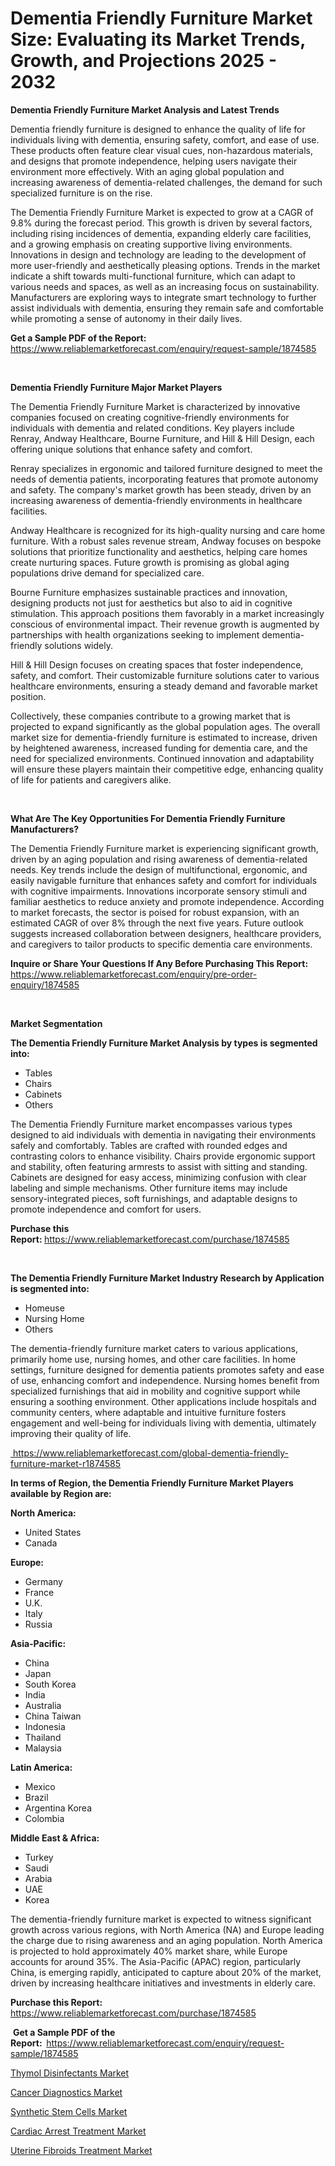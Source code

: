 <p><h1>Dementia Friendly Furniture Market Size: Evaluating its Market Trends, Growth, and Projections 2025 - 2032</h1></p><p><strong>Dementia Friendly Furniture Market Analysis and Latest Trends</strong></p>
<p><p>Dementia friendly furniture is designed to enhance the quality of life for individuals living with dementia, ensuring safety, comfort, and ease of use. These products often feature clear visual cues, non-hazardous materials, and designs that promote independence, helping users navigate their environment more effectively. With an aging global population and increasing awareness of dementia-related challenges, the demand for such specialized furniture is on the rise.</p><p>The Dementia Friendly Furniture Market is expected to grow at a CAGR of 9.8% during the forecast period. This growth is driven by several factors, including rising incidences of dementia, expanding elderly care facilities, and a growing emphasis on creating supportive living environments. Innovations in design and technology are leading to the development of more user-friendly and aesthetically pleasing options. Trends in the market indicate a shift towards multi-functional furniture, which can adapt to various needs and spaces, as well as an increasing focus on sustainability. Manufacturers are exploring ways to integrate smart technology to further assist individuals with dementia, ensuring they remain safe and comfortable while promoting a sense of autonomy in their daily lives.</p></p>
<p><strong>Get a Sample PDF of the Report:&nbsp;</strong> <a href="https://www.reliablemarketforecast.com/enquiry/request-sample/1874585?utm_campaign=3445&utm_medium=2&utm_source=Github&utm_content=ia&utm_term=05042025&utm_id=dementia-friendly-furniture">https://www.reliablemarketforecast.com/enquiry/request-sample/1874585</a></p>
<p>&nbsp;</p>
<p><strong>Dementia Friendly Furniture Major Market Players</strong></p>
<p><p>The Dementia Friendly Furniture Market is characterized by innovative companies focused on creating cognitive-friendly environments for individuals with dementia and related conditions. Key players include Renray, Andway Healthcare, Bourne Furniture, and Hill & Hill Design, each offering unique solutions that enhance safety and comfort.</p><p>Renray specializes in ergonomic and tailored furniture designed to meet the needs of dementia patients, incorporating features that promote autonomy and safety. The company's market growth has been steady, driven by an increasing awareness of dementia-friendly environments in healthcare facilities.</p><p>Andway Healthcare is recognized for its high-quality nursing and care home furniture. With a robust sales revenue stream, Andway focuses on bespoke solutions that prioritize functionality and aesthetics, helping care homes create nurturing spaces. Future growth is promising as global aging populations drive demand for specialized care.</p><p>Bourne Furniture emphasizes sustainable practices and innovation, designing products not just for aesthetics but also to aid in cognitive stimulation. This approach positions them favorably in a market increasingly conscious of environmental impact. Their revenue growth is augmented by partnerships with health organizations seeking to implement dementia-friendly solutions widely.</p><p>Hill & Hill Design focuses on creating spaces that foster independence, safety, and comfort. Their customizable furniture solutions cater to various healthcare environments, ensuring a steady demand and favorable market position.</p><p>Collectively, these companies contribute to a growing market that is projected to expand significantly as the global population ages. The overall market size for dementia-friendly furniture is estimated to increase, driven by heightened awareness, increased funding for dementia care, and the need for specialized environments. Continued innovation and adaptability will ensure these players maintain their competitive edge, enhancing quality of life for patients and caregivers alike.</p></p>
<p>&nbsp;</p>
<p><strong>What Are The Key Opportunities For Dementia Friendly Furniture Manufacturers?</strong></p>
<p><p>The Dementia Friendly Furniture market is experiencing significant growth, driven by an aging population and rising awareness of dementia-related needs. Key trends include the design of multifunctional, ergonomic, and easily navigable furniture that enhances safety and comfort for individuals with cognitive impairments. Innovations incorporate sensory stimuli and familiar aesthetics to reduce anxiety and promote independence. According to market forecasts, the sector is poised for robust expansion, with an estimated CAGR of over 8% through the next five years. Future outlook suggests increased collaboration between designers, healthcare providers, and caregivers to tailor products to specific dementia care environments.</p></p>
<p><strong>Inquire or Share Your Questions If Any Before Purchasing This Report:</strong> <a href="https://www.reliablemarketforecast.com/enquiry/pre-order-enquiry/1874585?utm_campaign=3445&utm_medium=2&utm_source=Github&utm_content=ia&utm_term=05042025&utm_id=dementia-friendly-furniture">https://www.reliablemarketforecast.com/enquiry/pre-order-enquiry/1874585</a></p>
<p>&nbsp;</p>
<p><strong>Market Segmentation</strong></p>
<p><strong>The Dementia Friendly Furniture Market Analysis by types is segmented into:</strong></p>
<p><ul><li>Tables</li><li>Chairs</li><li>Cabinets</li><li>Others</li></ul></p>
<p><p>The Dementia Friendly Furniture market encompasses various types designed to aid individuals with dementia in navigating their environments safely and comfortably. Tables are crafted with rounded edges and contrasting colors to enhance visibility. Chairs provide ergonomic support and stability, often featuring armrests to assist with sitting and standing. Cabinets are designed for easy access, minimizing confusion with clear labeling and simple mechanisms. Other furniture items may include sensory-integrated pieces, soft furnishings, and adaptable designs to promote independence and comfort for users.</p></p>
<p><strong>Purchase this Report:&nbsp;</strong><a href="https://www.reliablemarketforecast.com/purchase/1874585?utm_campaign=3445&utm_medium=2&utm_source=Github&utm_content=ia&utm_term=05042025&utm_id=dementia-friendly-furniture">https://www.reliablemarketforecast.com/purchase/1874585</a></p>
<p>&nbsp;</p>
<p><strong>The Dementia Friendly Furniture Market Industry Research by Application is segmented into:</strong></p>
<p><ul><li>Homeuse</li><li>Nursing Home</li><li>Others</li></ul></p>
<p><p>The dementia-friendly furniture market caters to various applications, primarily home use, nursing homes, and other care facilities. In home settings, furniture designed for dementia patients promotes safety and ease of use, enhancing comfort and independence. Nursing homes benefit from specialized furnishings that aid in mobility and cognitive support while ensuring a soothing environment. Other applications include hospitals and community centers, where adaptable and intuitive furniture fosters engagement and well-being for individuals living with dementia, ultimately improving their quality of life.</p></p>
<p><a href="https://www.reliablemarketforecast.com/global-dementia-friendly-furniture-market-r1874585?utm_campaign=3445&utm_medium=2&utm_source=Github&utm_content=ia&utm_term=05042025&utm_id=dementia-friendly-furniture">&nbsp;https://www.reliablemarketforecast.com/global-dementia-friendly-furniture-market-r1874585</a></p>
<p><strong>In terms of Region, the Dementia Friendly Furniture Market Players available by Region are:</strong></p>
<p>
    <p> <strong> North America: </strong>
        <ul>
            <li>United States</li>
            <li>Canada</li>
        </ul>
        </p> 
    <p> <strong> Europe: </strong>
        <ul>
            <li>Germany</li>
            <li>France</li>
            <li>U.K.</li>
            <li>Italy</li>
            <li>Russia</li>
        </ul>
        </p> 
    <p> <strong> Asia-Pacific: </strong>
        <ul>
            <li>China</li>
            <li>Japan</li>
            <li>South Korea</li>
            <li>India</li>
            <li>Australia</li>
            <li>China Taiwan</li>
            <li>Indonesia</li>
            <li>Thailand</li>
            <li>Malaysia</li>
        </ul>
        </p> 
    <p> <strong> Latin America: </strong>
        <ul>
            <li>Mexico</li>
            <li>Brazil</li>
            <li>Argentina Korea</li>
            <li>Colombia</li>
        </ul>
        </p> 
    <p> <strong> Middle East & Africa: </strong>
        <ul>
            <li>Turkey</li>
            <li>Saudi</li>
            <li>Arabia</li>
            <li>UAE</li>
            <li>Korea</li>
        </ul>
    </p>
    </p>
<p><p>The dementia-friendly furniture market is expected to witness significant growth across various regions, with North America (NA) and Europe leading the charge due to rising awareness and an aging population. North America is projected to hold approximately 40% market share, while Europe accounts for around 35%. The Asia-Pacific (APAC) region, particularly China, is emerging rapidly, anticipated to capture about 20% of the market, driven by increasing healthcare initiatives and investments in elderly care.</p></p>
<p><strong>Purchase this Report: </strong><a href="https://www.reliablemarketforecast.com/purchase/1874585?utm_campaign=3445&utm_medium=2&utm_source=Github&utm_content=ia&utm_term=05042025&utm_id=dementia-friendly-furniture">https://www.reliablemarketforecast.com/purchase/1874585</a></p>
<p>&nbsp;<strong>Get a Sample PDF of the Report:&nbsp;&nbsp;</strong><a href="https://www.reliablemarketforecast.com/enquiry/request-sample/1874585?utm_campaign=3445&utm_medium=2&utm_source=Github&utm_content=ia&utm_term=05042025&utm_id=dementia-friendly-furniture">https://www.reliablemarketforecast.com/enquiry/request-sample/1874585</a></p>
<p><strong></strong></p>
<p><p><a href="https://github.com/guyotkiferhi/Market-Research-Report-List-1/blob/main/thymol-disinfectants-market.md?utm_campaign=3445&utm_medium=2&utm_source=Github&utm_content=ia&utm_term=05042025&utm_id=dementia-friendly-furniture">Thymol Disinfectants Market</a></p><p><a href="https://www.linkedin.com/pulse/according-latest-trend-analysis-cancer-diagnostics-market-gb42c?utm_campaign=3445&utm_medium=2&utm_source=Github&utm_content=ia&utm_term=05042025&utm_id=dementia-friendly-furniture">Cancer Diagnostics Market</a></p><p><a href="https://www.linkedin.com/pulse/synthetic-stem-cells-market-report-industry-drivers-challenges-ksglc?utm_campaign=3445&utm_medium=2&utm_source=Github&utm_content=ia&utm_term=05042025&utm_id=dementia-friendly-furniture">Synthetic Stem Cells Market</a></p><p><a href="https://www.linkedin.com/pulse/cardiac-arrest-treatment-value-chain-analysis-from-raw-shbnc?utm_campaign=3445&utm_medium=2&utm_source=Github&utm_content=ia&utm_term=05042025&utm_id=dementia-friendly-furniture">Cardiac Arrest Treatment Market</a></p><p><a href="https://www.linkedin.com/pulse/uterine-fibroids-treatment-market-trends-2025-2032-detailed-4hj6c?utm_campaign=3445&utm_medium=2&utm_source=Github&utm_content=ia&utm_term=05042025&utm_id=dementia-friendly-furniture">Uterine Fibroids Treatment Market</a></p></p>